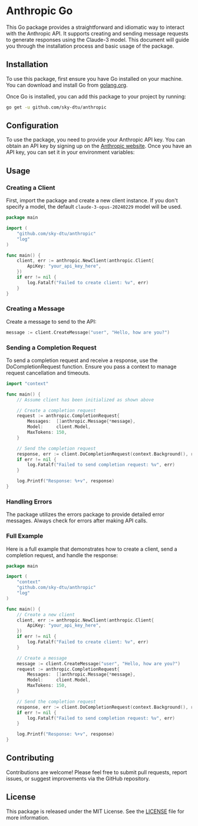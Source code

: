 # Anthropic Go

This Go package provides a straightforward and idiomatic way to interact with the Anthropic API. It supports creating and sending message requests to generate responses using the Claude-3 model. This document will guide you through the installation process and basic usage of the package.

## Installation

To use this package, first ensure you have Go installed on your machine. You can download and install Go from [golang.org](https://golang.org/dl/).

Once Go is installed, you can add this package to your project by running:

```bash
go get -u github.com/sky-dtu/anthropic
```

## Configuration

To use the package, you need to provide your Anthropic API key. You can obtain an API key by signing up on the [Anthropic website](https://docs.anthropic.com/claude/docs/getting-access-to-claude#step-3-generate-an-api-key). Once you have an API key, you can set it in your environment variables:


## Usage

### Creating a Client

First, import the package and create a new client instance. If you don't specify a model, the default `claude-3-opus-20240229` model will be used.

```go
package main

import (
    "github.com/sky-dtu/anthropic"
    "log"
)

func main() {
    client, err := anthropic.NewClient(anthropic.Client{
        ApiKey: "your_api_key_here",
    })
    if err != nil {
        log.Fatalf("Failed to create client: %v", err)
    }
}
```

### Creating a Message

Create a message to send to the API:

```go
message := client.CreateMessage("user", "Hello, how are you?")
```

### Sending a Completion Request

To send a completion request and receive a response, use the DoCompletionRequest function. Ensure you pass a context to manage request cancellation and timeouts.

```go
import "context"

func main() {
    // Assume client has been initialized as shown above

    // Create a completion request
    request := anthropic.CompletionRequest{
        Messages:  []anthropic.Message{*message},
        Model:     client.Model,
        MaxTokens: 150,
    }

    // Send the completion request
    response, err := client.DoCompletionRequest(context.Background(), request)
    if err != nil {
        log.Fatalf("Failed to send completion request: %v", err)
    }

    log.Printf("Response: %+v", response)
}
```

### Handling Errors

The package utilizes the errors package to provide detailed error messages. Always check for errors after making API calls.

### Full Example

Here is a full example that demonstrates how to create a client, send a completion request, and handle the response:

```go
package main

import (
    "context"
    "github.com/sky-dtu/anthropic"
    "log"
)

func main() {
    // Create a new client
    client, err := anthropic.NewClient(anthropic.Client{
        ApiKey: "your_api_key_here",
    })
    if err != nil {
        log.Fatalf("Failed to create client: %v", err)
    }

    // Create a message
    message := client.CreateMessage("user", "Hello, how are you?")
    request := anthropic.CompletionRequest{
        Messages:  []anthropic.Message{*message},
        Model:     client.Model,
        MaxTokens: 150,
    }

    // Send the completion request
    response, err := client.DoCompletionRequest(context.Background(), request)
    if err != nil {
        log.Fatalf("Failed to send completion request: %v", err)
    }

    log.Printf("Response: %+v", response)
}
```

## Contributing

Contributions are welcome! Please feel free to submit pull requests, report issues, or suggest improvements via the GitHub repository.

## License

This package is released under the MIT License. See the [LICENSE](LICENSE) file for more information.
